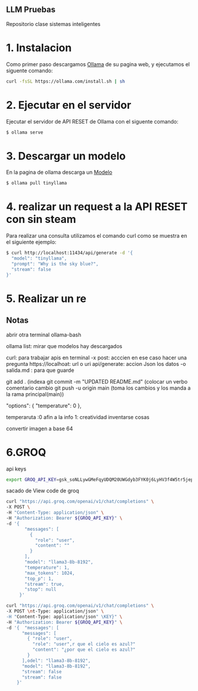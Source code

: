 ## LLM  Pruebas
Repositorio clase sistemas inteligentes

# 1. Instalacion

Como primer paso descargamos [Ollama](https://ollama.com/download/linux) de su pagina web, y ejecutamos el siguente comando:

````bash
curl -fsSL https://ollama.com/install.sh | sh
````
# 2. Ejecutar en el servidor

Ejecutar el servidor de API RESET de Ollama con el siguente comando:

````bash
$ ollama serve
````
# 3. Descargar un modelo

En la pagina de ollama descarga un [Modelo](https://ollama.com/library) 

````bash
$ ollama pull tinyllama
````

# 4. realizar un request a la API RESET con sin steam

Para realizar una consulta utilizamos el comando curl como se muestra en el siguiente ejemplo: 

````bash
$ curl http://localhost:11434/api/generate -d '{
  "model": "tinyllama",
  "prompt": "Why is the sky blue?",
  "stream": false
}'
````
# 5. Realizar un re


## Notas

abrir otra terminal ollama-bash

ollama list: mirar que modelos hay descargados

curl: para trabajar apis en terminal
-x post: acccien en ese caso hacer una pregunta
https://localhoat: url o uri
api/generate: accion
Json los datos
 -o salida.md : para que guarde


git add .    (indexa
git commit -m "UPDATED README.md"   (colocar un verbo     comentario cambio
git push -u origin main (toma los cambios y los manda a la rama principal(main))

"options": {
    "temperature": 0
  },

  temperaruta :0 afin a la info 1: creatividad inventarse cosas

  convertir imagen a base 64 

  # 6.GROQ

api keys
 
  ````bash
export GROQ_API_KEY=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
 ````

 sacado de View code de groq
  ````bash
curl "https://api.groq.com/openai/v1/chat/completions" \
  -X POST \
  -H "Content-Type: application/json" \
  -H "Authorization: Bearer ${GROQ_API_KEY}" \
  -d '{
         "messages": [
           {
             "role": "user",
             "content": ""
           }
         ],
         "model": "llama3-8b-8192",
         "temperature": 1,
         "max_tokens": 1024,
         "top_p": 1,
         "stream": true,
         "stop": null
       }'
 ````

   ````bash
curl "https://api.groq.com/openai/v1/chat/completions" \
  -X POST \nt-Type: application/json" \
  -H "Content-Type: application/json" \KEY}" \
  -H "Authorization: Bearer ${GROQ_API_KEY}" \
  -d '{  "messages": [
         "messages": [
           { "role": "user",
             "role": "user",r que el cielo es azul?"
             "content": "¿por que el cielo es azul?"
           }
         ],odel": "llama3-8b-8192",
         "model": "llama3-8b-8192",
         "stream": false
         "stream": false
       }'
 ````
